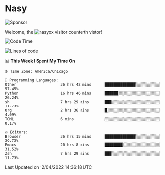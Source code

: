 # Nasy

<!--
<p align="center">
<img height="200" src="https://github-readme-stats.vercel.app/api?username=nasyxx&count_private=true&show_icons=true&theme=dracula&include_all_commits=true"/>
<img height="200" src="https://github-readme-stats.vercel.app/api/top-langs/?username=nasyxx&theme=dracula&hide=html,jupyter+notebook&count_private=true&show_icons=true"/>
</p>

  
----------------
-->

![Sponsor](https://img.shields.io/static/v1.svg?label=Sponsor&message=%E2%9D%A4&logo=GitHub&style=flat&color=pink)
 
Welcome, the ![nasyxx visitor counter](https://count.getloli.com/get/@nasyxx?theme=rule34)th vistor!
 
<!--START_SECTION:waka-->
![Code Time](http://img.shields.io/badge/Code%20Time-2%2C223%20hrs%2025%20mins-blue)

![Lines of code](https://img.shields.io/badge/From%20Hello%20World%20I%27ve%20Written-5%20Million%20lines%20of%20code-blue)

📊 **This Week I Spent My Time On** 

```text
⌚︎ Time Zone: America/Chicago

💬 Programming Languages: 
Other                    36 hrs 42 mins      ██████████████░░░░░░░░░░░   57.45% 
Python                   16 hrs 46 mins      ██████░░░░░░░░░░░░░░░░░░░   26.24% 
sh                       7 hrs 29 mins       ███░░░░░░░░░░░░░░░░░░░░░░   11.73% 
Org                      2 hrs 36 mins       █░░░░░░░░░░░░░░░░░░░░░░░░   4.09% 
TOML                     6 mins              ░░░░░░░░░░░░░░░░░░░░░░░░░   0.17%

🔥 Editors: 
Browser                  36 hrs 15 mins      ██████████████░░░░░░░░░░░   56.75% 
Emacs                    20 hrs 8 mins       ████████░░░░░░░░░░░░░░░░░   31.52% 
Zsh                      7 hrs 29 mins       ███░░░░░░░░░░░░░░░░░░░░░░   11.73%

```


 Last Updated on 12/04/2022 14:36:18 UTC
<!--END_SECTION:waka-->

<!-- ![visitors](https://visitor-badge.laobi.icu/badge?page_id=nasyxx.nasyxx) -->
